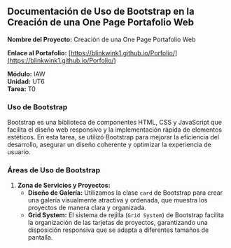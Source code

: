 ## Documentación de Uso de Bootstrap en la Creación de una One Page Portafolio Web

**Nombre del Proyecto:** Creación de una One Page Portafolio Web

**Enlace al Portafolio:** [https://blinkwink1.github.io/Porfolio/](https://blinkwink1.github.io/Porfolio/)

**Módulo:** IAW  
**Unidad:** UT6  
**Tarea:** T0
### Uso de Bootstrap

Bootstrap es una biblioteca de componentes HTML, CSS y JavaScript que facilita el diseño web responsivo y la implementación rápida de elementos estéticos. En esta tarea, se utilizó Bootstrap para mejorar la eficiencia del desarrollo, asegurar un diseño coherente y optimizar la experiencia de usuario.
### Áreas de Uso de Bootstrap

1. **Zona de Servicios y Proyectos:**
   - **Diseño de Galería:** Utilizamos la clase `card` de Bootstrap para crear una galería visualmente atractiva y ordenada, que muestra los proyectos de manera clara y organizada.
   - **Grid System:** El sistema de rejilla (`Grid System`) de Bootstrap facilita la organización de las tarjetas de proyectos, garantizando una disposición responsiva que se adapta a diferentes tamaños de pantalla.
